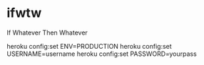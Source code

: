 ifwtw
=====

If Whatever Then Whatever

heroku config:set ENV=PRODUCTION
heroku config:set USERNAME=username
heroku config:set PASSWORD=yourpass